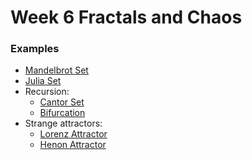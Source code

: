 # Week 6 Fractals and Chaos

### Examples
- [Mandelbrot Set](https://editor.p5js.org/jbenno/sketches/cMRB2eBaS)
- [Julia Set](https://editor.p5js.org/jbenno/sketches/fb4hMcZn4)
- Recursion:
  - [Cantor Set](https://editor.p5js.org/jbenno/sketches/WHJ-Kl95z)
  - [Bifurcation](https://editor.p5js.org/jbenno/sketches/EaYHAOYiI)
- Strange attractors:
  - [Lorenz Attractor](https://editor.p5js.org/jbenno/sketches/zQ_uGyMc4)
  - [Henon Attractor](https://editor.p5js.org/jbenno/sketches/Ajhi_5nkQ)
